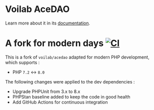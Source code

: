 Voilab AceDAO
==========

Learn more about it in its [documentation](https://github.com/voilab/acedao).

A fork for modern days [![CI](https://github.com/gammadia/voilab-acedao/actions/workflows/ci.yaml/badge.svg)](https://github.com/gammadia/voilab-acedao/actions/workflows/ci.yaml)
==========

This is a fork of `voilab/acedao` adapted for modern PHP development, which supports :

* PHP `7.2` <-> `8.0`

The following changes were applied to the dev dependencies :

* Upgrade PHPUnit from 3.x to 8.x
* PHPStan baseline added to keep the code in good health
* Add GitHub Actions for continuous integration
